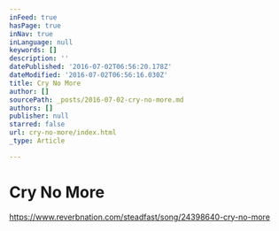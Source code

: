 ```yaml
---
inFeed: true
hasPage: true
inNav: true
inLanguage: null
keywords: []
description: ''
datePublished: '2016-07-02T06:56:20.178Z'
dateModified: '2016-07-02T06:56:16.030Z'
title: Cry No More
author: []
sourcePath: _posts/2016-07-02-cry-no-more.md
authors: []
publisher: null
starred: false
url: cry-no-more/index.html
_type: Article

---
```

# Cry No More

https://www.reverbnation.com/steadfast/song/24398640-cry-no-more